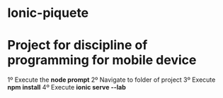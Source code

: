 # Ionic-piquete

<h1>Project for discipline of programming for mobile device</h1> 

1º Execute the <strong>node prompt</strong>
2º Navigate to folder of project
3º Execute <strong>npm install</strong>
4º Execute <strong>ionic serve --lab</strong>
